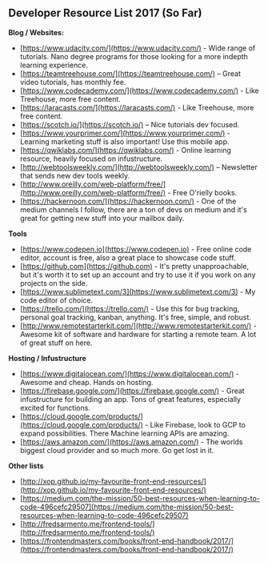 ## Developer Resource List 2017 (So Far)

**Blog / Websites:**
- [https://www.udacity.com/](https://www.udacity.com/) - Wide range of tutorials. Nano degree programs for those looking for a more indepth learning experience. 
- [https://teamtreehouse.com/](https://teamtreehouse.com/) – Great video tutorials, has monthly fee.
- [https://www.codecademy.com/](https://www.codecademy.com/) - Like Treehouse, more free content.
- [https://laracasts.com/](https://laracasts.com/) - Like Treehouse, more free content.
- [https://scotch.io/](https://scotch.io/) – Nice tutorials dev focused.
- [https://www.yourprimer.com/](https://www.yourprimer.com/) - Learning marketing stuff is also important! Use this mobile app. 
- [https://qwiklabs.com/](https://qwiklabs.com/) - Online learning resource, heavily focused on infustructure. 
- [http://webtoolsweekly.com/](http://webtoolsweekly.com/) – Newsletter that sends new dev tools weekly.
- [http://www.oreilly.com/web-platform/free/](http://www.oreilly.com/web-platform/free/) - Free O&#39;rielly books.
- [https://hackernoon.com/](https://hackernoon.com/) - One of the medium channels I follow, there are a ton of devs on medium and it&#39;s great for getting new stuff into your mailbox daily.

**Tools**
- [https://www.codepen.io](https://www.codepen.io) - Free online code editor, account is free, also a great place to showcase code stuff.
- [https://github.com](https://github.com)  - It&#39;s pretty unapproachable, but it&#39;s worth it to set up an account and try to use it if you work on any projects on the side.
- [https://www.sublimetext.com/3](https://www.sublimetext.com/3) - My code editor of choice.
- [https://trello.com/](https://trello.com/) - Use this for bug tracking, personal goal tracking, kanban, anything. It's free, simple, and robust. 
- [http://www.remotestarterkit.com/](http://www.remotestarterkit.com/) - Awesome kit of software and hardware for starting a remote team. A lot of great stuff on here.

**Hosting / Infustructure**
- [https://www.digitalocean.com/](https://www.digitalocean.com/) - Awesome and cheap. Hands on hosting.
- [https://firebase.google.com/](https://firebase.google.com/) - Great infustructure for building an app. Tons of great features, especially excited for functions. 
- [https://cloud.google.com/products/](https://cloud.google.com/products/) - Like Firebase, look to GCP to expand possibilities. There Machine learning APIs are amazing.
- [https://aws.amazon.com/](https://aws.amazon.com/) - The worlds biggest cloud provider and so much more. Go get lost in it. 

**Other lists**
- [http://xop.github.io/my-favourite-front-end-resources/](http://xop.github.io/my-favourite-front-end-resources/)
- [https://medium.com/the-mission/50-best-resources-when-learning-to-code-496cefc29507](https://medium.com/the-mission/50-best-resources-when-learning-to-code-496cefc29507)
- [http://fredsarmento.me/frontend-tools/](http://fredsarmento.me/frontend-tools/)
- [https://frontendmasters.com/books/front-end-handbook/2017/](https://frontendmasters.com/books/front-end-handbook/2017/)
